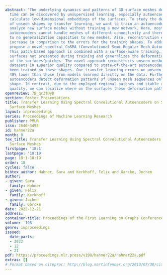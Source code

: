 ```yaml
---
abstract: 'The underlying dynamics and patterns of 3D surface meshes deforming over
  time can be discovered by unsupervised learning, especially autoencoders, which
  calculate low-dimensional embeddings of the surfaces. To study the deformation patterns
  of unseen shapes by transfer learning, we want to train an autoencoder that can
  analyze new surface meshes without training a new network. Here, most state-of-the-art
  autoencoders cannot handle meshes of different connectivity and therefore have limited
  to no generalization capacities to new meshes. Also, reconstruction errors strongly
  increase in comparison to the errors for the training shapes. To address this, we
  propose a novel spectral CoSMA (Convolutional Semi-Regular Mesh Autoencoder) network.
  This patch-based approach is combined with a surface-aware training. It reconstructs
  surfaces not presented during training and generalizes the deformation behavior
  of the surfaces’patches. The novel approach reconstructs unseen meshes from different
  datasets in superior quality compared to state-of-the-art autoencoders that have
  been trained on these shapes. Our transfer learning errors on unseen shapes are
  40% lower than those from models learned directly on the data. Furthermore, baseline
  autoencoders detect deformation patterns of unseen mesh sequences only for the whole
  shape. In contrast, due to the employed regional patches and stable reconstruction
  quality, we can localize where on the surfaces these deformation patterns manifest. '
openreview: 7B_qc3tDyD
section: Poster Presentations
title: Transfer Learning Using Spectral Convolutional Autoencoders on Semi-Regular
  Surface Meshes
layout: inproceedings
series: Proceedings of Machine Learning Research
publisher: PMLR
issn: 2640-3498
id: hahner22a
month: 0
tex_title: Transfer Learning Using Spectral Convolutional Autoencoders on Semi-Regular
  Surface Meshes
firstpage: '18:1'
lastpage: '18:19'
page: 18:1-18:19
order: 18
cycles: false
bibtex_author: Hahner, Sara and Kerkhoff, Felix and Garcke, Jochen
author:
- given: Sara
  family: Hahner
- given: Felix
  family: Kerkhoff
- given: Jochen
  family: Garcke
date: 2022-12-21
address:
container-title: Proceedings of the First Learning on Graphs Conference
volume: '198'
genre: inproceedings
issued:
  date-parts:
  - 2022
  - 12
  - 21
pdf: https://proceedings.mlr.press/v198/hahner22a/hahner22a.pdf
extras: []
# Format based on citeproc: http://blog.martinfenner.org/2013/07/30/citeproc-yaml-for-bibliographies/
---
```

